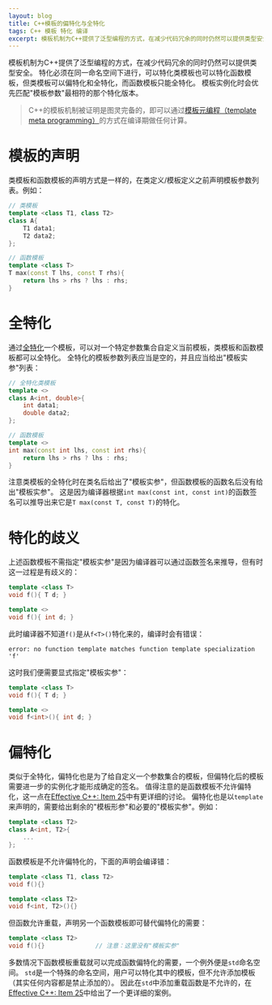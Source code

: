 ```yaml
---
layout: blog
title: C++模板的偏特化与全特化
tags: C++ 模板 特化 编译
excerpt: 模板机制为C++提供了泛型编程的方式，在减少代码冗余的同时仍然可以提供类型安全。特化必须在同一命名空间下进行，可以特化类模板也可以特化函数模板，但类模板可以偏特化和全特化，而函数模板只能全特化。模板实例化时会优先匹配"模板参数"最相符的那个特化版本。
---
```


模板机制为C++提供了泛型编程的方式，在减少代码冗余的同时仍然可以提供类型安全。
特化必须在同一命名空间下进行，可以特化类模板也可以特化函数模板，但类模板可以偏特化和全特化，而函数模板只能全特化。
模板实例化时会优先匹配"模板参数"最相符的那个特化版本。

> C++的模板机制被证明是图灵完备的，即可以通过[模板元编程（template meta programming）][meta]的方式在编译期做任何计算。

<!--more-->

# 模板的声明

类模板和函数模板的声明方式是一样的，在类定义/模板定义之前声明模板参数列表。例如：

```cpp
// 类模板
template <class T1, class T2>
class A{
    T1 data1;
    T2 data2;
};

// 函数模板
template <class T>
T max(const T lhs, const T rhs){   
    return lhs > rhs ? lhs : rhs;
}
```

# 全特化

通过[全特化][full]一个模板，可以对一个特定参数集合自定义当前模板，类模板和函数模板都可以全特化。
全特化的模板参数列表应当是空的，并且应当给出"模板实参"列表：

```cpp
// 全特化类模板
template <>
class A<int, double>{
    int data1;
    double data2;
};

// 函数模板
template <>
int max(const int lhs, const int rhs){   
    return lhs > rhs ? lhs : rhs;
}
```

注意类模板的全特化时在类名后给出了"模板实参"，但函数模板的函数名后没有给出"模板实参"。
这是因为编译器根据`int max(const int, const int)`的函数签名可以推导出来它是`T max(const T, const T)`的特化。

# 特化的歧义

上述函数模板不需指定"模板实参"是因为编译器可以通过函数签名来推导，但有时这一过程是有歧义的：

```cpp
template <class T>
void f(){ T d; }

template <>
void f(){ int d; }
```

此时编译器不知道`f()`是从`f<T>()`特化来的，编译时会有错误：

```
error: no function template matches function template specialization 'f'
```

这时我们便需要显式指定"模板实参"：

```cpp
template <class T>
void f(){ T d; }

template <>
void f<int>(){ int d; }
```

# 偏特化

类似于全特化，偏特化也是为了给自定义一个参数集合的模板，但偏特化后的模板需要进一步的实例化才能形成确定的签名。
值得注意的是函数模板不允许偏特化，这一点在[Effective C++: Item 25][item25]中有更详细的讨论。
偏特化也是以`template`来声明的，需要给出剩余的"模板形参"和必要的"模板实参"。例如：

```cpp
template <class T2>
class A<int, T2>{
    ...
};
```

函数模板是不允许偏特化的，下面的声明会编译错：

```cpp
template <class T1, class T2>
void f(){}

template <class T2>
void f<int, T2>(){}
```

但函数允许重载，声明另一个函数模板即可替代偏特化的需要：

```cpp
template <class T2>
void f(){}              // 注意：这里没有"模板实参"
```

多数情况下函数模板重载就可以完成函数偏特化的需要，一个例外便是`std`命名空间。
`std`是一个特殊的命名空间，用户可以特化其中的模板，但不允许添加模板（其实任何内容都是禁止添加的）。
因此在`std`中添加重载函数是不允许的，在[Effective C++: Item 25][item25]中给出了一个更详细的案例。

[meta]: /2015/08/25/2015-09-16-effective-cpp-48.html
[partial]: http://en.cppreference.com/w/cpp/language/partial_specialization
[full]: http://en.cppreference.com/w/cpp/language/template_specialization
[item25]: /2015/08/23/effective-cpp-25.html
